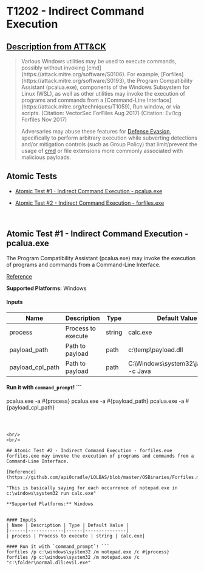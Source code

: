 # T1202 - Indirect Command Execution
## [Description from ATT&CK](https://attack.mitre.org/wiki/Technique/T1202)
<blockquote>Various Windows utilities may be used to execute commands, possibly without invoking [cmd](https://attack.mitre.org/software/S0106). For example, [Forfiles](https://attack.mitre.org/software/S0193), the Program Compatibility Assistant (pcalua.exe), components of the Windows Subsystem for Linux (WSL), as well as other utilities may invoke the execution of programs and commands from a [Command-Line Interface](https://attack.mitre.org/techniques/T1059), Run window, or via scripts. (Citation: VectorSec ForFiles Aug 2017) (Citation: Evi1cg Forfiles Nov 2017)

Adversaries may abuse these features for [Defense Evasion](https://attack.mitre.org/tactics/TA0005), specifically to perform arbitrary execution while subverting detections and/or mitigation controls (such as Group Policy) that limit/prevent the usage of [cmd](https://attack.mitre.org/software/S0106) or file extensions more commonly associated with malicious payloads.</blockquote>

## Atomic Tests

- [Atomic Test #1 - Indirect Command Execution - pcalua.exe](#atomic-test-1---indirect-command-execution---pcaluaexe)

- [Atomic Test #2 - Indirect Command Execution - forfiles.exe](#atomic-test-2---indirect-command-execution---forfilesexe)


<br/>

## Atomic Test #1 - Indirect Command Execution - pcalua.exe
The Program Compatibility Assistant (pcalua.exe) may invoke the execution of programs and commands from a Command-Line Interface.

[Reference](https://twitter.com/KyleHanslovan/status/912659279806640128)

**Supported Platforms:** Windows


#### Inputs
| Name | Description | Type | Default Value | 
|------|-------------|------|---------------|
| process | Process to execute | string | calc.exe|
| payload_path | Path to payload | path | c:\temp\payload.dll|
| payload_cpl_path | Path to payload | path | C:\Windows\system32\javacpl.cpl -c Java|

#### Run it with `command_prompt`! ```
pcalua.exe -a #{process}
pcalua.exe -a #{payload_path}
pcalua.exe -a #{payload_cpl_path}
```



<br/>
<br/>

## Atomic Test #2 - Indirect Command Execution - forfiles.exe
forfiles.exe may invoke the execution of programs and commands from a Command-Line Interface.

[Reference](https://github.com/api0cradle/LOLBAS/blob/master/OSBinaries/Forfiles.md)

"This is basically saying for each occurrence of notepad.exe in c:\windows\system32 run calc.exe"

**Supported Platforms:** Windows


#### Inputs
| Name | Description | Type | Default Value | 
|------|-------------|------|---------------|
| process | Process to execute | string | calc.exe|

#### Run it with `command_prompt`! ```
forfiles /p c:\windows\system32 /m notepad.exe /c #{process}
forfiles /p c:\windows\system32 /m notepad.exe /c "c:\folder\normal.dll:evil.exe"
```



<br/>
